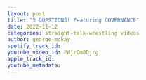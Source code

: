 ```yaml
---
layout: post
title: "5 QUESTIONS! Featuring GOVERNANCE"
date: 2022-11-12
categories: straight-talk-wrestling videos
author: george-mckay
spotify_track_id: 
youtube_video_id: PWjrOm8Djrg
apple_track_id: 
youtube_metadata: 
---
```

